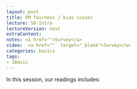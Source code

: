 ```yaml
---
layout: post
title: FM fairness / bias issues 
lecture: S0-Intro
lectureVersion: next
extraContent: 
notes: <a href="">Survey</a>
video:  <a href=""  target="_blank">Survey</a>
categories: basics
tags:
- 1Basic
---
```


In this session, our readings includes: 
